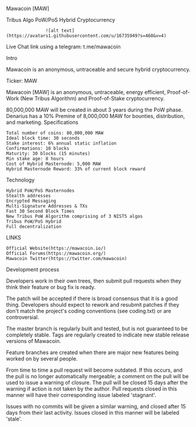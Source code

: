 Mawacoin [MAW]


Tribus Algo PoW/PoS Hybrid Cryptocurrency

                   ![alt text](https://avatars1.githubusercontent.com/u/16735949?s=460&v=4)

Live Chat link using a telegram: t.me/mawacoin

Intro

Mawacoin is an anonymous, untraceable and secure hybrid cryptocurrency.

Ticker: MAW

Mawacoin [MAW] is an anonymous, untraceable, energy efficient, Proof-of-Work (New Tribus Algorithm) and Proof-of-Stake cryptocurrency.

80,000,000 MAW will be created in about 3 years during the PoW phase. Denarius has a 10% Premine of 8,000,000 MAW for bounties, distribution, and marketing.
Specifications

    Total number of coins: 80,000,000 MAW
    Ideal block time: 30 seconds
    Stake interest: 6% annual static inflation
    Confirmations: 10 blocks
    Maturity: 30 blocks (15 minutes)
    Min stake age: 8 hours
    Cost of Hybrid Masternode: 5,000 MAW
    Hybrid Masternode Reward: 33% of current block reward

Technology

    Hybrid PoW/PoS Masternodes
    Stealth addresses
    Encrypted Messaging
    Multi-Signature Addresses & TXs
    Fast 30 Second Block Times
    New Tribus PoW Algorithm comprising of 3 NIST5 algos
    Tribus PoW/PoS Hybrid
    Full decentralization

LINKS

    Official Website(https://mawacoin.io/)
    Official Forums(https://mawacoin.org/)
    Mawacoin Twitter(https://twitter.com/mawacoin)

Development process

Developers work in their own trees, then submit pull requests when they think their feature or bug fix is ready.

The patch will be accepted if there is broad consensus that it is a good thing. Developers should expect to rework and resubmit patches if they don't match the project's coding conventions (see coding.txt) or are controversial.

The master branch is regularly built and tested, but is not guaranteed to be completely stable. Tags are regularly created to indicate new stable release versions of Mawacoin.

Feature branches are created when there are major new features being worked on by several people.

From time to time a pull request will become outdated. If this occurs, and the pull is no longer automatically mergeable; a comment on the pull will be used to issue a warning of closure. The pull will be closed 15 days after the warning if action is not taken by the author. Pull requests closed in this manner will have their corresponding issue labeled 'stagnant'.

Issues with no commits will be given a similar warning, and closed after 15 days from their last activity. Issues closed in this manner will be labeled 'stale'.
